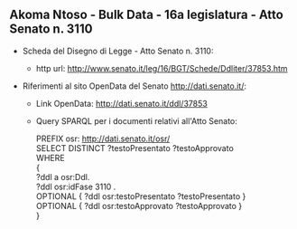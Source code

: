 ## Akoma Ntoso - Bulk Data - 16a legislatura - Atto Senato n. 3110 ##

* Scheda del Disegno di Legge - Atto Senato n. 3110:
	* http url: http://www.senato.it/leg/16/BGT/Schede/Ddliter/37853.htm

* Riferimenti al sito OpenData del Senato http://dati.senato.it/:
	* Link OpenData: http://dati.senato.it/ddl/37853
	* Query SPARQL per i documenti relativi all'Atto Senato:

        PREFIX osr: <http://dati.senato.it/osr/>  
		SELECT DISTINCT ?testoPresentato ?testoApprovato  
		WHERE  
		{  
		    ?ddl a osr:Ddl.  
		    ?ddl osr:idFase 3110 .  
		    OPTIONAL { ?ddl osr:testoPresentato ?testoPresentato }  
		    OPTIONAL { ?ddl osr:testoApprovato ?testoApprovato }  
		}
		